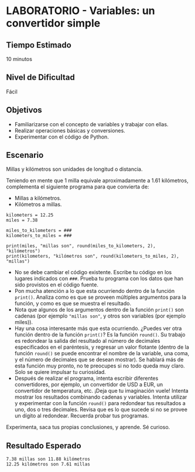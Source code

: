 # LABORATORIO - Variables: un convertidor simple

## Tiempo Estimado

10 minutos

## Nivel de Dificultad

Fácil

## Objetivos
 
* Familiarizarse con el concepto de variables y trabajar con ellas.
* Realizar operaciones básicas y conversiones.
* Experimentar con el código de Python.

## Escenario

Millas y kilómetros son unidades de longitud o distancia.

Teniendo en mente que 1 milla equivale aproximadamente a 1.61 kilómetros, complementa el siguiente  programa  para que convierta de:

* Millas a kilómetros.
* Kilómetros a millas.

```
kilometers = 12.25
miles = 7.38

miles_to_kilometers = ###
kilometers_to_miles = ###

print(miles, "millas son", round(miles_to_kilometers, 2), "kilómetros")
print(kilometers, "kilómetros son", round(kilometers_to_miles, 2), "millas")
```

* No se debe cambiar el código existente. Escribe tu código en los lugares indicados con `###`. Prueba tu programa con los datos que han sido provistos en el código fuente.
* Pon mucha atención a lo que esta ocurriendo dentro de la función `print()`. Analiza como es que se proveen múltiples argumentos para la función, y como es que se muestra el resultado.
* Nota que algunos de los argumentos dentro de la función `print()` son cadenas (por ejemplo `"millas son"`, y otros son variables (por ejemplo miles)).
* Hay una cosa interesante más que esta ocurriendo. ¿Puedes ver otra función dentro de la función `print()`? Es la función `round()`. Su trabajo es redondear la salida del resultado al número de decimales especificados en el paréntesis, y regresar un valor flotante (dentro de la función `round()` se puede encontrar el nombre de la variable, una coma, y el número de decimales que se desean mostrar). Se hablará más de esta función muy pronto, no te preocupes si no todo queda muy claro. Solo se quiere impulsar tu curiosidad.
* Después de realizar el programa, intenta escribir diferentes convertidores, por ejemplo, un convertidor de USD a EUR, un convertidor de temperatura, etc. ¡Deja que tu imaginación vuele! Intenta mostrar los resultados combinando cadenas y variables. Intenta utilizar y experimentar con la función `round()` para redondear tus resultados a uno, dos o tres decimales. Revisa que es lo que sucede si no se provee un dígito al redondear. Recuerda probar tus programas.

Experimenta, saca tus propias conclusiones, y aprende. Sé curioso.

## Resultado Esperado

```
7.38 millas son 11.88 kilómetros
12.25 kilómetros son 7.61 millas
```
